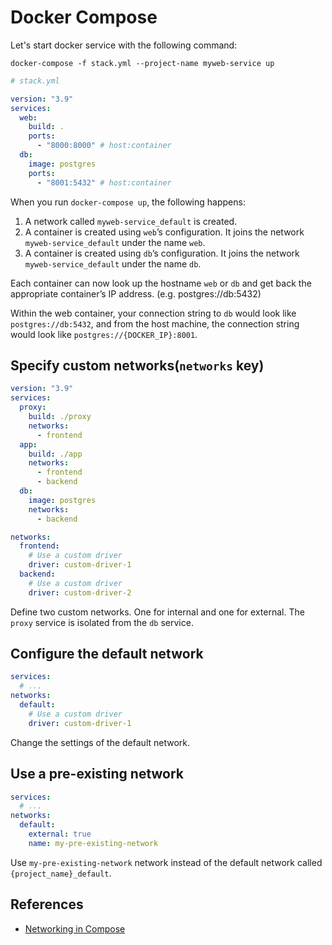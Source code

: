 # Docker Compose

Let's start docker service with the following command:

```docker-compose -f stack.yml --project-name myweb-service up```

```yml
# stack.yml

version: "3.9"
services:
  web:
    build: .
    ports:
      - "8000:8000" # host:container
  db:
    image: postgres
    ports:
      - "8001:5432" # host:container
```

When you run `docker-compose up`, the following happens:

1. A network called `myweb-service_default` is created.
1. A container is created using `web`’s configuration.
   It joins the network `myweb-service_default` under the name `web`.
1. A container is created using `db`’s configuration.
   It joins the network `myweb-service_default` under the name `db`.

Each container can now look up the hostname `web` or `db` and get back the appropriate container’s IP address. (e.g. postgres://db:5432)

Within the web container, your connection string to `db` would look like `postgres://db:5432`, and from the host machine, the connection string would look like `postgres://{DOCKER_IP}:8001`.

## Specify custom networks(`networks` key)

```yml
version: "3.9"
services:
  proxy:
    build: ./proxy
    networks:
      - frontend
  app:
    build: ./app
    networks:
      - frontend
      - backend
  db:
    image: postgres
    networks:
      - backend

networks:
  frontend:
    # Use a custom driver
    driver: custom-driver-1
  backend:
    # Use a custom driver
    driver: custom-driver-2
```

Define two custom networks. One for internal and one for external.
The `proxy` service is isolated from the `db` service.

## Configure the default network

```yml
services:
  # ...
networks:
  default:
    # Use a custom driver
    driver: custom-driver-1
```

Change the settings of the default network.

## Use a pre-existing network

```yml
services:
  # ...
networks:
  default:
    external: true
    name: my-pre-existing-network
```

Use `my-pre-existing-network` network instead of the default network called `{project_name}_default`.

## References

- [Networking in Compose](https://docs.docker.com/compose/networking/)
